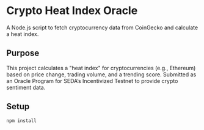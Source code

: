 # Crypto Heat Index Oracle
A Node.js script to fetch cryptocurrency data from CoinGecko and calculate a heat index.

## Purpose
This project calculates a "heat index" for cryptocurrencies (e.g., Ethereum) based on price change, trading volume, and a trending score. Submitted as an Oracle Program for SEDA’s Incentivized Testnet to provide crypto sentiment data.

## Setup
```bash
npm install

